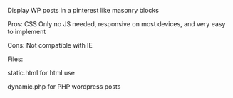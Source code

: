 Display WP posts in a pinterest like masonry blocks

Pros: CSS Only no JS needed, responsive on most devices, and very easy to implement

Cons: Not compatible with IE

Files:

static.html        for html use

dynamic.php        for PHP wordpress posts

